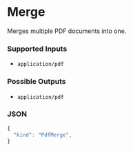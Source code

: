 # Merge

Merges multiple PDF documents into one.

### Supported Inputs

  - `application/pdf`

### Possible Outputs

  - `application/pdf`

### JSON

```js
{
  "kind": "PdfMerge",
}
```
